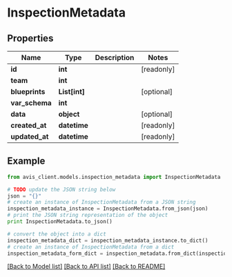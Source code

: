 # InspectionMetadata


## Properties

Name | Type | Description | Notes
------------ | ------------- | ------------- | -------------
**id** | **int** |  | [readonly]
**team** | **int** |  |
**blueprints** | **List[int]** |  | [optional]
**var_schema** | **int** |  |
**data** | **object** |  | [optional]
**created_at** | **datetime** |  | [readonly]
**updated_at** | **datetime** |  | [readonly]

## Example

```python
from avis_client.models.inspection_metadata import InspectionMetadata

# TODO update the JSON string below
json = "{}"
# create an instance of InspectionMetadata from a JSON string
inspection_metadata_instance = InspectionMetadata.from_json(json)
# print the JSON string representation of the object
print InspectionMetadata.to_json()

# convert the object into a dict
inspection_metadata_dict = inspection_metadata_instance.to_dict()
# create an instance of InspectionMetadata from a dict
inspection_metadata_form_dict = inspection_metadata.from_dict(inspection_metadata_dict)
```
[[Back to Model list]](../README.md#documentation-for-models) [[Back to API list]](../README.md#documentation-for-api-endpoints) [[Back to README]](../README.md)
